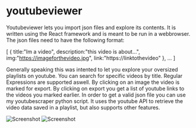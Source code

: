 # youtubeviewer


Youtubeviewer lets you import json files and explore its contents. It is written using the React framework and is meant to be run in a webbrowser. The json files need to have the following format:

[
  {
    title:"Im a video",
    description:"this video is about...",
    img:"https://imageforthevideo.jpg",
    link:"https://linktothevideo"
  },
  ...
]

Generally speaking this was intented to let you explore your oversized playlists on youtube. You can search for specific videos by title.
Regular Expressions are supported aswell. By clicking on an image the video is marked for export. By clicking on export you get a list of youtube links to the videos you marked earlier. In order to get a valid json file you can use my youtubescraper python script. It uses the youtube API to retrieve the video data saved in a playlist, but also supports other features.


![Screenshot](https://i.imgur.com/0wqRNKX.png)
![Screenshot](https://i.imgur.com/dHQqFOq.png)
